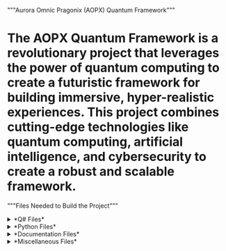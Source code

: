 """Aurora Omnic Pragonix (AOPX) Quantum Framework"""

# The AOPX Quantum Framework is a revolutionary project that leverages the power of quantum computing to create a futuristic framework for building immersive, hyper-realistic experiences. This project combines cutting-edge technologies like quantum computing, artificial intelligence, and cybersecurity to create a robust and scalable framework.

"""Files Needed to Build the Project"""


<details>
<summary>*Q# Files*</summary>
<ul>
<li>`AOPX_Framework.qs` (main Q# program)</li>
<li>`Quantum_Gates.qs` (Q# library for quantum gates)</li>
<li>`Quantum_Measurement.qs` (Q# library for quantum measurement)</li>
</ul>
</details>

<details>
<summary>*Python Files*</summary>
<ul>
<li>`AOPX_Simulator.py` (Python simulator for AOPX framework)</li>
<li>`Quantum_Computing_Library.py` (Python library for quantum computing)</li>
</ul>
</details>

<details>
<summary>*Documentation Files*</summary>
<ul>
<li>`AOPX_Quantum_Framework_Documentation.pdf` (project documentation)</li>
<li>`Quantum_Computing_Primer.pdf` (primer on quantum computing)</li>
</ul>
</details>

<details>
<summary>*Miscellaneous Files*</summary>
<ul>
<li>`AOPX_Logo.png` (project logo)</li>
<li>`README.md` (project README file)</li>
</ul>
</details>

